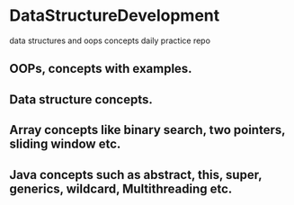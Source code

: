 # DataStructureDevelopment

data structures and oops concepts daily practice repo

## OOPs, concepts with examples.

## Data structure concepts.

## Array concepts like binary search, two pointers, sliding window etc.

## Java concepts such as abstract, this, super, generics, wildcard, Multithreading etc.
